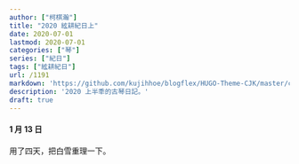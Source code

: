 ```yaml
---
author: ["柯棋瀚"]
title: "2020 絃耕紀日上"
date: 2020-07-01
lastmod: 2020-07-01
categories: ["琴"]
series: ["紀日"]
tags: ["絃耕紀日"]
url: /1191
markdown: 'https://github.com/kujihhoe/blogflex/HUGO-Theme-CJK/master/content/post/.md'
description: '2020 上半秊的古琴日記。'
draft: true
---
```


#### 1 月 13 日

用了四天，把<v>白雪</v>重理一下。
